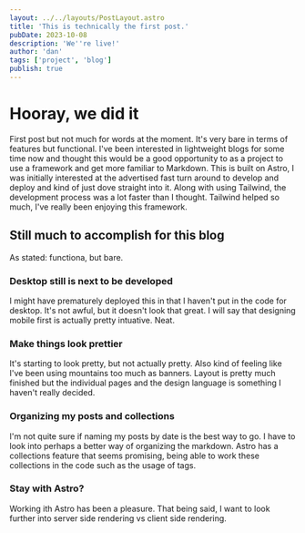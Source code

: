 ```yaml
---
layout: ../../layouts/PostLayout.astro
title: 'This is technically the first post.'
pubDate: 2023-10-08
description: 'We''re live!'
author: 'dan'
tags: ['project', 'blog']
publish: true
---
```


# Hooray, we did it
First post but not much for words at the moment. It's very bare in terms of features but functional.
I've been interested in lightweight blogs for some time now and thought this would be a good opportunity to as a project to use a framework and get more familiar to Markdown.
This is built on Astro, I was initially interested at the advertised fast turn around to develop and deploy and kind of just dove straight into it. Along with using Tailwind, the development process was a lot faster than I thought. Tailwind helped so much, I've really been enjoying this framework. 

## Still much to accomplish for this blog
As stated: functiona, but bare.

### Desktop still is next to be developed
I might have prematurely deployed this in that I haven't put in the code for desktop. It's not awful, but it doesn't look that great. I will say that designing mobile first is actually pretty intuative. Neat.

### Make things look prettier
It's starting to look pretty, but not actually pretty. Also kind of feeling like I've been using mountains too much as banners. Layout is pretty much finished but the individual pages and the design language is something I haven't really decided. 

### Organizing my posts and collections
I'm not quite sure if naming my posts by date is the best way to go. I have to look into perhaps a better way of organizing the markdown. Astro has a collections feature that seems promising, being able to work these collections in the code such as the usage of tags.

### Stay with Astro?
Working ith Astro has been a pleasure. 
That being said, I want to look further into server side rendering vs client side rendering.
